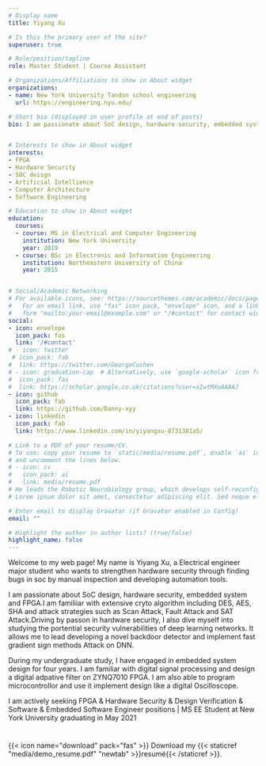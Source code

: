 ```yaml
---
# Display name
title: Yiyang Xu

# Is this the primary user of the site?
superuser: true

# Role/position/tagline
role: Master Student | Course Assistant 

# Organizations/Affiliations to show in About widget
organizations:
- name: New York University Tandon school engineering
  url: https://engineering.nyu.edu/

# Short bio (displayed in user profile at end of posts)
bio: I am passionate about SoC design, hardware security, embedded system and FPGA.I am familiiar with extensive cryto algorithm including DES, AES, SHA and attack strategies such as Scan Attack, Fault Attack and SAT Attack.Driving by passon in hardware security, I also dive myself into deep learning security. It allows me to lead developing a novel backdoor detector and implement fast gradient sign methods Attack on DNN. #Yiyang is an intelligent and competent candidate who will be a good match for Hardware Engineer position. His research interests include FPGA, hardware security, SOC design verification and computer architecture. He has done great projects with Verilog, C++, Java and python recently. He has led the NYU_AES team to win the second place of the Intel Hack@DAC2020 and Hack@Sec2020 hardware security competetion. He holds a profound understanding of how the hardware works and always goes beyond the scope of the project in order to the design more robust.


# Interests to show in About widget
interests:
- FPGA
- Hardware Security
- SOC deisgn
- Artificial Intellience
- Computer Architecture
- Software Engineering

# Education to show in About widget
education:
  courses:
  - course: MS in Electrical and Computer Engineering
    institution: New York University
    year: 2019
  - course: BSc in Electronic and Information Engineering
    institution: Northeastern University of China
    year: 2015


# Social/Academic Networking
# For available icons, see: https://sourcethemes.com/academic/docs/page-builder/#icons
#   For an email link, use "fas" icon pack, "envelope" icon, and a link in the
#   form "mailto:your-email@example.com" or "/#contact" for contact widget.
social:
- icon: envelope
  icon_pack: fas
  link: '/#contact'
# - icon: twitter
 # icon_pack: fab
#  link: https://twitter.com/GeorgeCushen
# - icon: graduation-cap  # Alternatively, use `google-scholar` icon from `ai` icon pack
#  icon_pack: fas
#  link: https://scholar.google.co.uk/citations?user=sIwtMXoAAAAJ
- icon: github
  icon_pack: fab
  link: https://github.com/Danny-xyy
- icon: linkedin
  icon_pack: fab
  link: https://www.linkedin.com/in/yiyangxu-8731381a5/

# Link to a PDF of your resume/CV.
# To use: copy your resume to `static/media/resume.pdf`, enable `ai` icons in `params.toml`, 
# and uncomment the lines below.
# - icon: cv
#   icon_pack: ai
#   link: media/resume.pdf
# He leads the Robotic Neurobiology group, which develops self-reconfiguring robots, systems of self-organizing robots, and mobile sensor networks.
# Lorem ipsum dolor sit amet, consectetur adipiscing elit. Sed neque elit, tristique placerat feugiat ac, facilisis vitae arcu. Proin eget egestas augue. Praesent ut sem nec arcu pellentesque aliquet. Duis dapibus diam vel metus tempus vulputate.

# Enter email to display Gravatar (if Gravatar enabled in Config)
email: ""

# Highlight the author in author lists? (true/false)
highlight_name: false
---
```



Welcome to my web page! My name is Yiyang Xu, a Electrical engineer major student who wants to strengthen hardware security through finding bugs in soc by manual inspection and developing automation tools.

I am passionate about SoC design, hardware security, embedded system and FPGA.I am familiiar with extensive cryto algorithm including DES, AES, SHA and attack strategies such as Scan Attack, Fault Attack and SAT Attack.Driving by passon in hardware security, I also dive myself into studying the portential security vulnerabilities of deep learning networks. It allows me to lead developing a novel backdoor detector and implement fast gradient sign methods Attack on DNN.

During my undergraduate study, I have engaged in embedded system design for four years. I am familiar with digital signal processing and design a digital adpative filter on ZYNQ7010 FPGA. I am also able to program microcontrollor and use it implement design like a digital Oscilloscope.

I am actively seeking FPGA & Hardware Security & Design Verification & Software & Embedded Software Engineer positions | MS EE Student at New York University graduating in May 2021



#

#

{{< icon name="download" pack="fas" >}} Download my {{< staticref "media/demo_resume.pdf" "newtab" >}}resumé{{< /staticref >}}.
